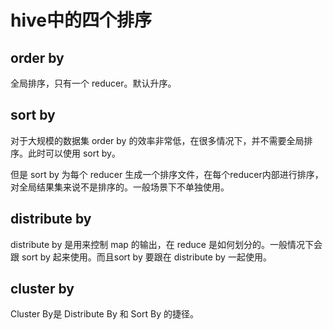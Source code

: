 # hive中的四个排序

## order by

全局排序，只有一个 reducer。默认升序。

## sort by

对于大规模的数据集 order by 的效率非常低，在很多情况下，并不需要全局排序。此时可以使用 sort by。

但是 sort by 为每个 reducer 生成一个排序文件，在每个reducer内部进行排序，对全局结果集来说不是排序的。一般场景下不单独使用。

## distribute by

distribute by 是用来控制 map 的输出，在 reduce 是如何划分的。一般情况下会跟 sort by 起来使用。而且sort by 要跟在 distribute by 一起使用。

## cluster by

Cluster By是 Distribute By 和 Sort By 的捷径。

